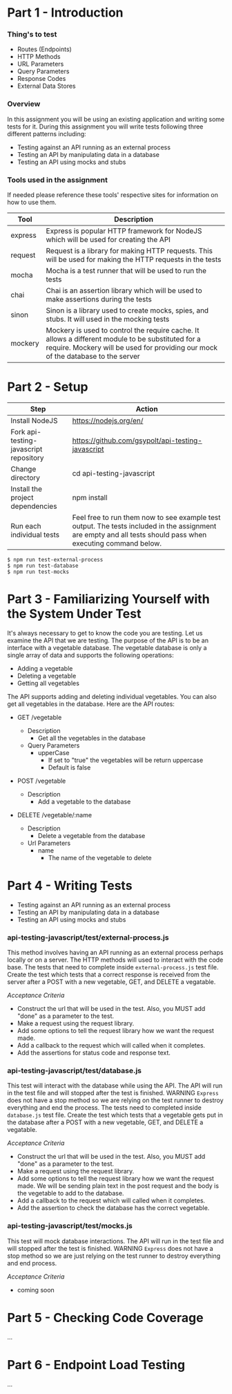 # Part 1 - Introduction  

### Thing's to test
- Routes (Endpoints)
- HTTP Methods
- URL Parameters
- Query Parameters
- Response Codes
- External Data Stores

### Overview

In this assignment you will be using an existing application and writing some tests for it. During this assignment you will write tests following three different patterns including:

- Testing against an API running as an external process
- Testing an API by manipulating data in a database
- Testing an API using mocks and stubs

### Tools used in the assignment
If needed please reference these tools' respective sites for information on how to use them.

Tool  | Description
----- | -----------
express | Express is popular HTTP framework for NodeJS which will be used for creating the API
request | Request is a library for making HTTP requests. This will be used for making the HTTP requests in the tests
mocha | Mocha is a test runner that will be used to run the tests
chai | Chai is an assertion library which will be used to make assertions during the tests
sinon | Sinon is a library used to create mocks, spies, and stubs. It will used in the mocking tests
mockery | Mockery is used to control the require cache. It allows a different module to be substituted for a require. Mockery will be used for providing our mock of the database to the server

# Part 2 - Setup

Step | Action
---- | ------
Install NodeJS | https://nodejs.org/en/
Fork api-testing-javascript repository | https://github.com/gsypolt/api-testing-javascript
Change directory | cd api-testing-javascript
Install the project dependencies | npm install 
Run each individual tests | Feel free to run them now to see example test output. The tests included in the assignment are empty and all tests should pass when executing command below.


```
$ npm run test-external-process
$ npm run test-database
$ npm run test-mocks
```

# Part 3 - Familiarizing Yourself with the System Under Test

It's always necessary to get to know the code you are testing. Let us examine the API that we are testing. The purpose of the API is to be an interface with a vegetable database. The vegetable database is only a single array of data and supports the following operations:

- Adding a vegetable
- Deleting a vegetable
- Getting all vegetables

The API supports adding and deleting individual vegetables. You can also get all vegetables in the database. Here are the API routes:

* GET /vegetable
    * Description
        * Get all the vegetables in the database
    * Query Parameters
        * upperCase
            * If set to "true" the vegetables will be return uppercase
            * Default is false

* POST /vegetable
    * Description
        * Add a vegetable to the database

* DELETE /vegetable/:name
    * Description
        * Delete a vegetable from the database
    * Url Parameters
        * name
            * The name of the vegetable to delete

# Part 4 - Writing Tests


* Testing against an API running as an external process
* Testing an API by manipulating data in a database
* Testing an API using mocks and stubs

### api-testing-javascript/test/external-process.js
This method involves having an API running as an external process perhaps locally or on a server. The HTTP methods will used to interact with the code base. The tests that need to complete inside `external-process.js` test file. Create the test which tests that a correct response is received from the server after a POST with a new vegetable, GET, and DELETE a vegatable. 

*Acceptance Criteria*
* Construct the url that will be used in the test. Also, you MUST add "done" as a parameter to the test.
* Make a request using the request library.
* Add some options to tell the request library how we want the request made.
* Add a callback to the request which will called when it completes.
* Add the assertions for status code and response text.

### api-testing-javascript/test/database.js
This test will interact with the database while using the API. The API will run in the test file and will stopped after the test is finished. WARNING `Express` does not have a stop method so we are relying on the test runner to destroy everything and end the process. The tests need to completed inside `database.js` test file. Create the test which tests that a vegetable gets put in the database after a POST with a new vegetable, GET, and DELETE a vegatable.

*Acceptance Criteria*
* Construct the url that will be used in the test. Also, you MUST add "done" as a parameter to the test.
* Make a request using the request library.
* Add some options to tell the request library how we want the request made. We will be sending plain text in the post request and the body is the vegetable to add to the database.
* Add a callback to the request which will called when it completes.
* Add the assertion to check the database has the correct vegetable.

### api-testing-javascript/test/mocks.js
This test will mock database interactions. The API will run in the test file and will stopped after the test is finished. WARNING `Express` does not have a stop method so we are just relying on the test runner to destroy everything and end process. 

*Acceptance Criteria*
* coming soon

# Part 5 - Checking Code Coverage

...

# Part 6 - Endpoint Load Testing

...